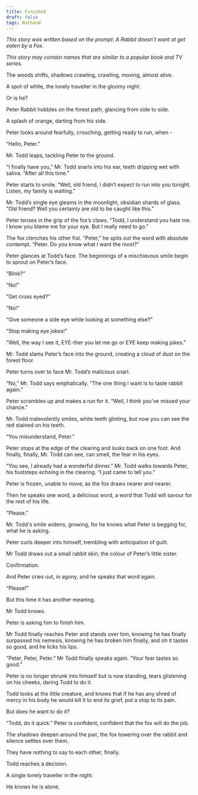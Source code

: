 ```yaml
---
title: Finished
draft: false
tags: NathanW
---
```

 
<i>This story was written based on the prompt: A Rabbit doesn't want ot get eaten by a Fox.

This story may contain names that are similar to a popular book and TV series.</i>


The woods shifts, shadows crawling, crawling, moving, almost alive.

A spot of white, the lonely traveller in the gloomy night.

Or is he?

Peter Rabbit hobbles on the forest path, glancing from side to side.

A splash of orange, darting from his side.

Peter looks around fearfully, crouching, getting ready to run, when - 

“Hello, Peter.”

Mr. Todd leaps, tackling Peter to the ground.

“I finally have you,” Mr. Todd snarls into his ear, teeth dripping wet with saliva. “After all this time.”

Peter starts to smile. “Well, old friend, I didn’t expect to run into you tonight. Listen, my family is waiting.”

Mr. Todd’s single eye gleams in the moonlight, obsidian shards of glass. “Old friend? Well you certainly are old to be caught like this.”

Peter tenses in the grip of the fox’s claws. “Todd, I understand you hate me. I know you blame me for your eye. But I really need to go.”

The fox clenches his other fist. “Peter,” he spits out the word with absolute contempt. “Peter. Do you know what I want the most?”

Peter glances at Todd’s face. The beginnings of a mischievous smile begin to sprout on Peter’s face.

“Blink?”

“No!”

“Get cross eyed?”

“No!”

“Give someone a side eye while looking at something else?”

“Stop making eye jokes!”

“Well, the way I see it, EYE-ther you let me go or EYE keep making jokes.”

Mr. Todd slams Peter’s face into the ground, creating a cloud of dust on the forest floor.

Peter turns over to face Mr. Todd’s malicious snarl.

“No,” Mr. Todd says emphatically. “The one thing I want is to taste rabbit again.”

Peter scrambles up and makes a run for it. “Well, I think you’ve missed your chance.”

Mr. Todd malevolently smiles, white teeth glinting, but now you can see the red stained on his teeth.

“You misunderstand, Peter.”

Peter stops at the edge of the clearing and looks back on one foot. And finally, finally, Mr. Todd can see, can smell, the fear in his eyes.

“You see, I already had a wonderful dinner.” Mr. Todd walks towards Peter, his footsteps echoing in the clearing. “I just came to tell you.”

Peter is frozen, unable to move, as the fox draws nearer and nearer.

Then he speaks one word, a delicious word, a word that Todd will savour for the rest of his life.

“Please.”

Mr. Todd's smile widens, growing, for he knows what Peter is begging for, what he is asking.

Peter curls deeper into himself, trembling with anticipation of guilt.

Mr Todd draws out a small rabbit skin, the colour of Peter’s little sister.

Confirmation.

And Peter cries out, in agony, and he speaks that word again.

“Please!”

But this time it has another meaning.

Mr Todd knows.

Peter is asking him to finish him.

Mr Todd finally reaches Peter and stands over him, knowing he has finally surpassed his nemesis, knowing he has broken him finally, and oh it tastes so good, and he licks his lips.

“Peter, Peter, Peter.” Mr Todd finally speaks again. “Your fear tastes so good.”

Peter is no longer shrunk into himself but is now standing, tears glistening on his cheeks, daring Todd to do it.

Todd looks at the little creature, and knows that if he has any shred of mercy in his body he would kill it to end its grief, put a stop to its pain.

But does he want to do it?

“Todd, do it quick.” Peter is confident, confident that the fox will do the job.

The shadows deepen around the pair, the fox towering over the rabbit and silence settles over them.

They have nothing to say to each other, finally.

Todd reaches a decision.

A single lonely traveller in the night.

He knows he is alone.